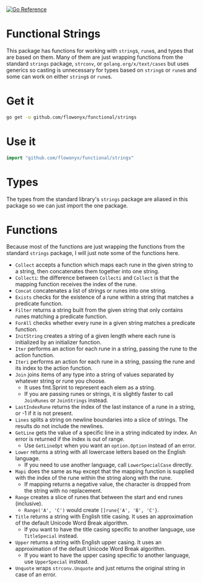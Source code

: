 [![Go Reference](https://pkg.go.dev/badge/github.com/flowonyx/functional/strings.svg)](https://pkg.go.dev/github.com/flowonyx/functional/strings)

# Functional Strings

This package has functions for working with `string`s, `rune`s, and types that are based on them. Many of them are just wrapping functions from the standard `strings` package, `strconv`, or `golang.org/x/text/cases` but uses generics so casting is unnecessary for types based on `string`s or `rune`s and some can work on either `string`s or `rune`s.

# Get it

```sh
go get -u github.com/flowonyx/functional/strings
```

# Use it

```go
import "github.com/flowonyx/functional/strings"
```

# Types

The types from the standard library's `strings` package are aliased in this package so we can just import the one package.

# Functions

Because most of the functions are just wrapping the functions from the standard `strings` package, I will just note some of the functions here.

* `Collect` accepts a function which maps each rune in the given string to a string, then concatenates them together into one string.
* `Collecti`: the difference between `Collecti` and `Collect` is that the mapping function receives the index of the rune.
* `Concat` concatenates a list of strings or runes into one string.
* `Exists` checks for the existence of a rune within a string that matches a predicate function.
* `Filter` returns a string built from the given string that only contains runes matching a predicate function.
* `ForAll` checks whether every rune in a given string matches a predicate function.
* `InitString` creates a string of a given length where each rune is initialized by an initializer function.
* `Iter` performs an action for each rune in a string, passing the rune to the action function.
* `Iteri` performs an action for each rune in a string, passing the rune and its index to the action function.
* `Join` joins items of any type into a string of values separated by whatever string or rune you choose.
  * It uses fmt.Sprint to represent each elem as a string.
  * If you are passing runes or strings, it is slightly faster to call `JoinRunes` or `JoinStrings` instead.
* `LastIndexRune` returns the index of the last instance of a rune in a string, or -1 if it is not present.
* `Lines` splits a string on newline boundaries into a slice of strings. The results do not include the newlines.
* `GetLine` gets the value of a specific line in a string indicated by index. An error is returned if the index is out of range.
  * Use `GetLineOpt` when you want an `option.Option` instead of an error.
* `Lower` returns a string with all lowercase letters based on the English language.
  * If you need to use another language, call `LowerSpecialCase` directly.
* `Mapi` does the same as `Map` except that the mapping function is supplied with the index of the rune within the string along with the rune.
  * If mapping returns a negative value, the character is dropped from the string with no replacement.
* `Range` creates a slice of runes that between the start and end runes (inclusive).
  * `Range('A', 'C')` would create `[]rune{'A', 'B', 'C'}`.
* `Title` returns a string with English title casing. It uses an approximation of the default Unicode Word Break algorithm.
  * If you want to have the title casing specific to another language, use `TitleSpecial` instead.
* `Upper` returns a string with English upper casing. It uses an approximation of the default Unicode Word Break algorithm.
  * If you want to have the upper casing specific to another language, use `UpperSpecial` instead.
* `Unquote` wraps `strconv.Unquote` and just returns the original string in case of an error.
